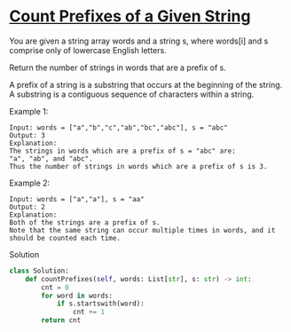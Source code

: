 # [Count Prefixes of a Given String](https://leetcode.com/problems/count-prefixes-of-a-given-string/)

You are given a string array words and a string s, where words[i] and s comprise only of lowercase English letters.

Return the number of strings in words that are a prefix of s.

A prefix of a string is a substring that occurs at the beginning of the string. A substring is a contiguous sequence of 
characters within a string.

Example 1:
```
Input: words = ["a","b","c","ab","bc","abc"], s = "abc"
Output: 3
Explanation:
The strings in words which are a prefix of s = "abc" are:
"a", "ab", and "abc".
Thus the number of strings in words which are a prefix of s is 3.
```
Example 2:
```
Input: words = ["a","a"], s = "aa"
Output: 2
Explanation:
Both of the strings are a prefix of s. 
Note that the same string can occur multiple times in words, and it should be counted each time.
```
Solution
```python
class Solution:
    def countPrefixes(self, words: List[str], s: str) -> int:
        cnt = 0
        for word in words:
            if s.startswith(word):
                cnt += 1
        return cnt
```